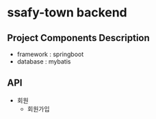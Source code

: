 # ssafy-town backend


## Project Components Description

* framework : springboot
* database : mybatis

## API
* 회원
    * 회원가입
